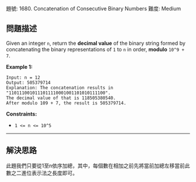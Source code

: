 題號: 1680. Concatenation of Consecutive Binary Numbers
難度: Medium

## 問題描述

Given an integer `n`, return the **decimal value** of the binary string formed by concatenating the binary representations of `1` to `n` in order, **modulo** `10^9 + 7`.

**Example 1:**
```
Input: n = 12
Output: 505379714
Explanation: The concatenation results in "1101110010111011110001001101010111100".
The decimal value of that is 118505380540.
After modulo 109 + 7, the result is 505379714.
```


**Constraints:**

- `1 <= n <= 10^5`

---
## 解決思路

此題我們只要從1至n依序加總，其中，每個數在相加之前先將當前加總左移當前此數之二進位表示法之長度即可。

